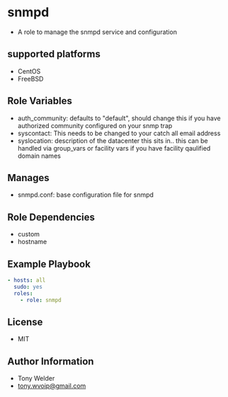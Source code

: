 # snmpd 

- A role to manage the snmpd service and configuration 

## supported platforms

- CentOS
- FreeBSD

## Role Variables

- auth_community: defaults to "default", should change this if you have authorized community configured on your snmp trap 
- syscontact: This needs to be changed to your catch all email address
- syslocation: description of the datacenter this sits in.. this can be handled via group_vars or facility vars if you have facility qaulified domain names

## Manages

- snmpd.conf: base configuration file for snmpd 

## Role Dependencies

- custom 
- hostname

## Example Playbook

```yaml
- hosts: all
  sudo: yes
  roles:
    - role: snmpd 
```
## License

- MIT

## Author Information

- Tony Welder
- tony.wvoip@gmail.com
